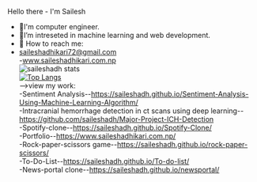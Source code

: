 Hello there - I'm Sailesh
- 🔭I'm computer engineer.
- 🌱I’m intreseted in machine learning and web development.
- 👯 How to reach me: 
- saileshadhikari72@gmail.com<br>
-www.saileshadhikari.com.np<br>
![saileshadh stats](https://github-readme-stats.vercel.app/api?username=saileshadh&show_icons=true&theme=radical)</br>
[![Top Langs](https://github-readme-stats.vercel.app/api/top-langs/?username=saileshadh)](https://github.com/saileshadh/github-readme-stats)</br>
-->view my work:<br>
-Sentiment Analysis--https://saileshadh.github.io/Sentiment-Analysis-Using-Machine-Learning-Algorithm/</br>
-Intracranial hemorrhage detection in ct scans using deep learning--https://github.com/saileshadh/Major-Project-ICH-Detection</br>
-Spotify-clone--https://saileshadh.github.io/Spotify-Clone/<br>
-Portfolio--https://www.saileshadhikari.com.np/<br>
-Rock-paper-scissors game--https://saileshadh.github.io/rock-paper-scissors/<br>
-To-Do-List--https://saileshadh.github.io/To-do-list/<br>
-News-portal clone--https://saileshadh.github.io/newsportal/<br>


